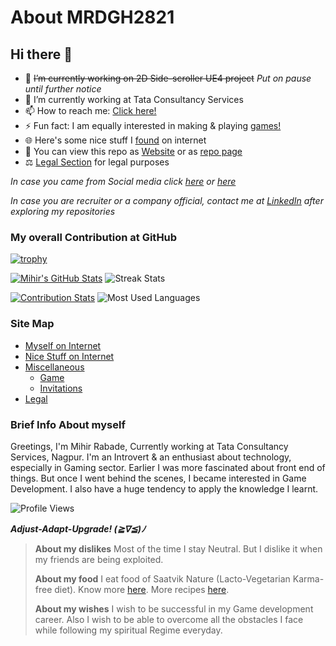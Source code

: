 # About MRDGH2821

## Hi there 👋

<!-- markdownlint-disable MD013 -->
<!-- **MRDGH2821/MRDGH2821** is a ✨ _special_ ✨ repository because its `README.md` (this file) appears on your GitHub profile.

Here are some ideas to get you started:
-->

- 🔭 ~~I’m currently working on 2D Side-scroller UE4 project~~ _Put on pause until further notice_
- 🌱 I’m currently working at Tata Consultancy Services
- 📫 How to reach me: [Click here!](myself-on-internet.md)
- ⚡ Fun fact: I am equally interested in making & playing [games!](./miscellaneous/game.md)
- 🌐 Here's some nice stuff I [found](nice-stuff-on-internet.md) on internet
- 📔 You can view this repo as [Website](https://bit.ly/mrdgh2821) or as [repo page](https://github.com/MRDGH2821/MRDGH2821)
- ⚖️ [Legal Section](./legal/readme.md) for legal purposes

_In case you came from Social media click [here](nice-stuff-on-internet.md) or [here](myself-on-internet.md)_

_In case you are recruiter or a company official, contact me at [LinkedIn](https://www.linkedin.com/in/mihir-rabade) after exploring my repositories_

### My overall Contribution at GitHub

[![trophy](https://github-profile-trophy.vercel.app/?username=MRDGH2821&theme=gruvbox)](https://github.com/ryo-ma/github-profile-trophy)

[![Mihir's GitHub Stats](https://github-readme-stats.vercel.app/api?username=MRDGH2821&show_icons=true&theme=solarized-light)](https://github.com/anuraghazra/github-readme-stats) ![Streak Stats](https://github-readme-streak-stats.herokuapp.com/?user=mrdgh2821)

[![Contribution Stats](https://github-contribution-stats.vercel.app/api/?username=MRDGH2821)](https://github.com/LordDashMe/github-contribution-stats/) ![Most Used Languages](https://github-readme-stats.vercel.app/api/top-langs?username=mrdgh2821&show_icons=true&locale=en&layout=compact)

### Site Map

- [Myself on Internet](myself-on-internet.md)
- [Nice Stuff on Internet](nice-stuff-on-internet.md)
- [Miscellaneous](./miscellaneous/readme.md)
  - [Game](./miscellaneous/game.md)
  - [Invitations](./miscellaneous/invitations.md)
- [Legal](./legal/readme.md)

### Brief Info About myself

Greetings, I'm Mihir Rabade, Currently working at Tata Consultancy Services, Nagpur.
I'm an Introvert & an enthusiast about technology, especially in Gaming sector.
Earlier I was more fascinated about front end of things.
But once I went behind the scenes, I became interested in Game Development.
I also have a huge tendency to apply the knowledge I learnt.

![Profile Views](https://komarev.com/ghpvc/?username=mrdgh2821&label=Profile%20views&color=0e75b6&style=flat)

**_Adjust-Adapt-Upgrade! (≧∇≦)ﾉ_**

> **About my dislikes**
> Most of the time I stay Neutral. But I dislike it when my friends are being exploited.
>
> **About my food**
> I eat food of Saatvik Nature (Lacto-Vegetarian Karma-free diet). Know more [here](https://food.iskcondesiretree.com/).
> More recipes [here](https://bit.ly/recipemaster).
>
> **About my wishes**
> I wish to be successful in my Game development career.
> Also I wish to be able to overcome all the obstacles I face while following my spiritual Regime everyday.
